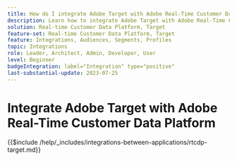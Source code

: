 ```yaml
---
title: How do I integrate Adobe Target with Adobe Real-Time Customer Data Platform?
description: Learn how to integrate Adobe Target with Adobe Real-Time Customer Data Platform. 
solution: Real-time Customer Data Platform, Target
feature-set: Real-time Customer Data Platform, Target
feature: Integrations, Audiences, Segments, Profiles
topic: Integrations
role: Leader, Architect, Admin, Developer, User
level: Beginner
badgeIntegration: label="Integration" type="positive"
last-substantial-update: 2023-07-25
---
```


# Integrate Adobe Target with Adobe Real-Time Customer Data Platform

{{$include /help/_includes/integrations-between-applications/rtcdp-target.md}}
